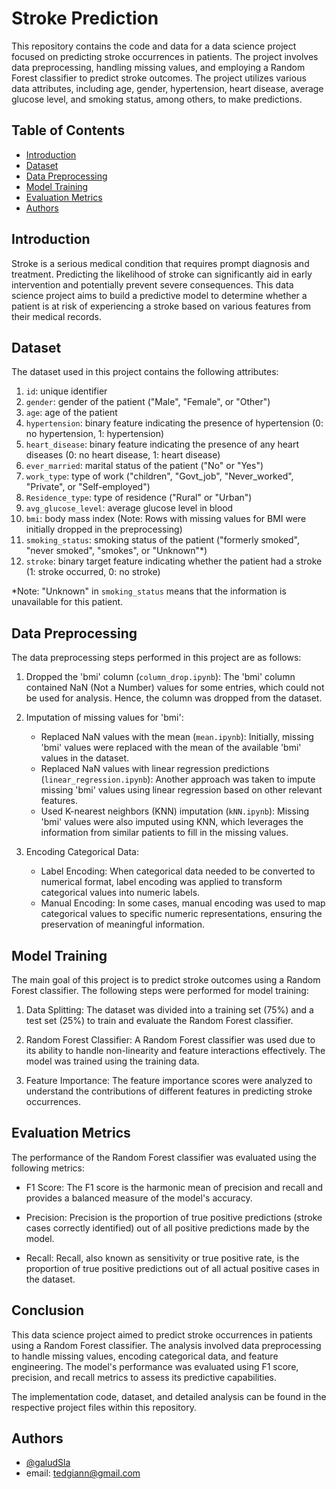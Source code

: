 # Stroke Prediction

This repository contains the code and data for a data science project focused on predicting stroke occurrences in patients. The project involves data preprocessing, handling missing values, and employing a Random Forest classifier to predict stroke outcomes. The project utilizes various data attributes, including age, gender, hypertension, heart disease, average glucose level, and smoking status, among others, to make predictions.

## Table of Contents
- [Introduction](#introduction)
- [Dataset](#dataset)
- [Data Preprocessing](#data-preprocessing)
- [Model Training](#model-training)
- [Evaluation Metrics](#evaluation-metrics)
- [Authors](#authors)

## Introduction
Stroke is a serious medical condition that requires prompt diagnosis and treatment. Predicting the likelihood of stroke can significantly aid in early intervention and potentially prevent severe consequences. This data science project aims to build a predictive model to determine whether a patient is at risk of experiencing a stroke based on various features from their medical records.

## Dataset
The dataset used in this project contains the following attributes:

1) `id`: unique identifier
2) `gender`: gender of the patient ("Male", "Female", or "Other")
3) `age`: age of the patient
4) `hypertension`: binary feature indicating the presence of hypertension (0: no hypertension, 1: hypertension)
5) `heart_disease`: binary feature indicating the presence of any heart diseases (0: no heart disease, 1: heart disease)
6) `ever_married`: marital status of the patient ("No" or "Yes")
7) `work_type`: type of work ("children", "Govt_job", "Never_worked", "Private", or "Self-employed")
8) `Residence_type`: type of residence ("Rural" or "Urban")
9) `avg_glucose_level`: average glucose level in blood
10) `bmi`: body mass index (Note: Rows with missing values for BMI were initially dropped in the preprocessing)
11) `smoking_status`: smoking status of the patient ("formerly smoked", "never smoked", "smokes", or "Unknown"*)
12) `stroke`: binary target feature indicating whether the patient had a stroke (1: stroke occurred, 0: no stroke)

*Note: "Unknown" in `smoking_status` means that the information is unavailable for this patient.

## Data Preprocessing
The data preprocessing steps performed in this project are as follows:

1) Dropped the 'bmi' column (`column_drop.ipynb`): The 'bmi' column contained NaN (Not a Number) values for some entries, which could not be used for analysis. Hence, the column was dropped from the dataset.

2) Imputation of missing values for 'bmi':
   - Replaced NaN values with the mean (`mean.ipynb`): Initially, missing 'bmi' values were replaced with the mean of the available 'bmi' values in the dataset.
   - Replaced NaN values with linear regression predictions (`linear_regression.ipynb`): Another approach was taken to impute missing 'bmi' values using linear regression based on other relevant features.
   - Used K-nearest neighbors (KNN) imputation (`kNN.ipynb`): Missing 'bmi' values were also imputed using KNN, which leverages the information from similar patients to fill in the missing values.

3) Encoding Categorical Data:
   - Label Encoding: When categorical data needed to be converted to numerical format, label encoding was applied to transform categorical values into numeric labels.
   - Manual Encoding: In some cases, manual encoding was used to map categorical values to specific numeric representations, ensuring the preservation of meaningful information.

## Model Training
The main goal of this project is to predict stroke outcomes using a Random Forest classifier. The following steps were performed for model training:

1) Data Splitting: The dataset was divided into a training set (75%) and a test set (25%) to train and evaluate the Random Forest classifier.

2) Random Forest Classifier: A Random Forest classifier was used due to its ability to handle non-linearity and feature interactions effectively. The model was trained using the training data.

3) Feature Importance: The feature importance scores were analyzed to understand the contributions of different features in predicting stroke occurrences.

## Evaluation Metrics
The performance of the Random Forest classifier was evaluated using the following metrics:

- F1 Score: The F1 score is the harmonic mean of precision and recall and provides a balanced measure of the model's accuracy.

- Precision: Precision is the proportion of true positive predictions (stroke cases correctly identified) out of all positive predictions made by the model.

- Recall: Recall, also known as sensitivity or true positive rate, is the proportion of true positive predictions out of all actual positive cases in the dataset.

## Conclusion
This data science project aimed to predict stroke occurrences in patients using a Random Forest classifier. The analysis involved data preprocessing to handle missing values, encoding categorical data, and feature engineering. The model's performance was evaluated using F1 score, precision, and recall metrics to assess its predictive capabilities.

The implementation code, dataset, and detailed analysis can be found in the respective project files within this repository.

## Authors

- [@galudSla](https://github.com/galudSla)
- email: tedgiann@gmail.com
